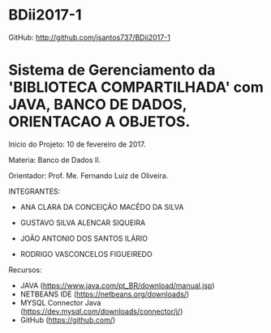 # BDii2017-1
GitHub: http://github.com/jsantos737/BDii2017-1

# Sistema de Gerenciamento da 'BIBLIOTECA COMPARTILHADA' com JAVA, BANCO DE DADOS, ORIENTACAO A OBJETOS.
Inicio do Projeto: 10 de fevereiro de 2017.

Materia: Banco de Dados II.

Orientador: Prof. Me. Fernando Luiz de Oliveira.


INTEGRANTES:
 - ANA CLARA DA CONCEIÇÃO MACÊDO DA SILVA
 
 - GUSTAVO SILVA ALENCAR SIQUEIRA
 
 - JOÃO ANTONIO DOS SANTOS ILÁRIO
 
 - RODRIGO VASCONCELOS FIGUEIREDO


 Recursos:
  - JAVA (https://www.java.com/pt_BR/download/manual.jsp)
  - NETBEANS IDE (https://netbeans.org/downloads/)
  - MYSQL Connector Java (https://dev.mysql.com/downloads/connector/j/)
  - GitHub (https://github.com/)
  

